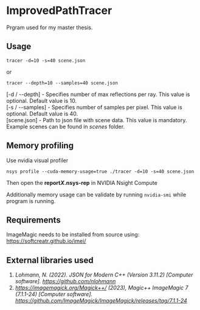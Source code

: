 # ImprovedPathTracer
Prgram used for my master thesis.

## Usage

```
tracer -d=10 -s=40 scene.json
```

or

```
tracer --depth=10 --samples=40 scene.json
```

[-d / --depth] - Specifies number of max reflections per ray. This value is optional. Default value is 10.
<br>[-s / --samples] - Specifies number of samples per pixel. This value is optional. Default value is 40.
<br>[scene.json] - Path to json file with scene data. This value is mandatory. Example scenes can be found in *scenes* folder.

## Memory profiling

Use nvidia visual profiler

```
nsys profile --cuda-memory-usage=true ./tracer -d=10 -s=40 scene.json
```

Then open the **report*X*.nsys-rep** in NVIDIA Nsight Compute

Additionally memory usage can be validate by running ```nvidia-smi``` while program is running.

## Requirements

ImageMagic needs to be installed from source using: https://softcreatr.github.io/imei/

## External libraries used
1. *Lohmann, N. (2022). JSON for Modern C++ (Version 3.11.2) [Computer software]. https://github.com/nlohmann*
2. *https://imagemagick.org/Magick++/ (2023), Magic++ ImageMagic 7 (7.1.1-24) [Computer software]. https://github.com/ImageMagick/ImageMagick/releases/tag/7.1.1-24*
